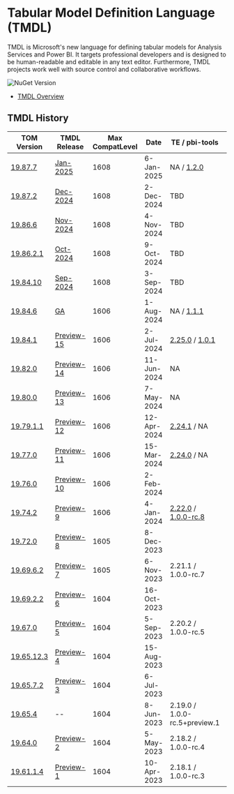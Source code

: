 # Tabular Model Definition Language (TMDL)

TMDL is Microsoft's new language for defining tabular models for Analysis Services and Power BI. It targets professional developers and is designed to be human-readable and editable in any text editor. Furthermore, TMDL projects work well with source control and collaborative workflows.

![NuGet Version](https://img.shields.io/nuget/v/Microsoft.AnalysisServices?style=flat-square&label=Microsoft.AnalysisServices)

* [TMDL Overview](https://pbi.onl/tmdl-docs)

## TMDL History

| TOM Version                                                                                             | TMDL Release                                                     | Max CompatLevel | Date        | TE / pbi-tools | Notes |
| ------------------------------------------------------------------------------------------------------- | ---------------------------------------------------------------- | --------------- | ----------- | -------------- | ----- |
| [19.87.7](https://www.nuget.org/packages/Microsoft.AnalysisServices/19.87.7)                            | [Jan-2025](https://github.com/mthierba/tmdl-history/pull/24)     | 1608            |  6-Jan-2025 | NA / [1.2.0](https://github.com/pbi-tools/pbi-tools/releases/tag/1.2.0) |
| [19.87.2](https://www.nuget.org/packages/Microsoft.AnalysisServices/19.87.2)                            | [Dec-2024](https://github.com/mthierba/tmdl-history/pull/23)     | 1608            |  2-Dec-2024 | TBD |
| [19.86.6](https://www.nuget.org/packages/Microsoft.AnalysisServices/19.86.6)                            | [Nov-2024](https://github.com/mthierba/tmdl-history/pull/22)     | 1608            |  4-Nov-2024 | TBD |
| [19.86.2.1](https://www.nuget.org/packages/Microsoft.AnalysisServices/19.86.2.1)                        | [Oct-2024](https://github.com/mthierba/tmdl-history/pull/19)     | 1608            |  9-Oct-2024 | TBD | Adds `MetadataSerializationOptions.IncludeInferredDataTypes` |
| [19.84.10](https://www.nuget.org/packages/Microsoft.AnalysisServices/19.84.10)                          | [Sep-2024](https://github.com/mthierba/tmdl-history/pull/18)     | 1608            |  3-Sep-2024 | TBD | Adds `DataBindingHint` (1608) |
| [19.84.6](https://www.nuget.org/packages/Microsoft.AnalysisServices/19.84.6)                            | [GA](https://github.com/mthierba/tmdl-history/pull/17)           | 1606            |  1-Aug-2024 | NA / [1.1.1](https://github.com/pbi-tools/pbi-tools/releases/tag/1.1.1) | NuGet package renamed as `Microsoft.AnalysisServices` |
| [19.84.1](https://www.nuget.org/packages/Microsoft.AnalysisServices.NetCore.retail.amd64/19.84.1)       | [Preview-15](https://github.com/mthierba/tmdl-history/pull/16)   | 1606            |  2-Jul-2024 | [2.25.0](https://github.com/TabularEditor/TabularEditor/releases/tag/2.25) / [1.0.1](https://github.com/pbi-tools/pbi-tools/releases/tag/1.0.1) |
| [19.82.0](https://www.nuget.org/packages/Microsoft.AnalysisServices.NetCore.retail.amd64/19.82.0)       | [Preview-14](https://github.com/mthierba/tmdl-history/pull/15)   | 1606            | 11-Jun-2024 | NA |
| [19.80.0](https://www.nuget.org/packages/Microsoft.AnalysisServices.NetCore.retail.amd64/19.80.0)       | [Preview-13](https://github.com/mthierba/tmdl-history/pull/14)   | 1606            |  7-May-2024 | NA |
| [19.79.1.1](https://www.nuget.org/packages/Microsoft.AnalysisServices.NetCore.retail.amd64/19.79.1.1)   | [Preview-12](https://github.com/mthierba/tmdl-history/pull/13)   | 1606            | 12-Apr-2024 | [2.24.1](https://github.com/TabularEditor/TabularEditor/releases/tag/2.24.1) / NA |
| [19.77.0](https://www.nuget.org/packages/Microsoft.AnalysisServices.NetCore.retail.amd64/19.77.0)       | [Preview-11](https://github.com/mthierba/tmdl-history/pull/12)   | 1606            | 15-Mar-2024 | [2.24.0](https://github.com/TabularEditor/TabularEditor/releases/tag/2.24.0) / NA |
| [19.76.0](https://www.nuget.org/packages/Microsoft.AnalysisServices.NetCore.retail.amd64/19.76.0)       | [Preview-10](https://github.com/mthierba/tmdl-history/pull/11)   | 1606            |  2-Feb-2024 |  | Minor API Change: `MetadataFormattingOptions.IndentationSize` _(was: 'IndentationLevelLength')_ |
| [19.74.2](https://www.nuget.org/packages/Microsoft.AnalysisServices.NetCore.retail.amd64/19.74.2)       | [Preview-9](https://github.com/mthierba/tmdl-history/pull/10)    | 1606            |  4-Jan-2024 | [2.22.0](https://github.com/TabularEditor/TabularEditor/releases/tag/2.22.0) / [1.0.0-rc.8](https://github.com/pbi-tools/pbi-tools/releases/tag/1.0.0-rc.8) |
| [19.72.0](https://www.nuget.org/packages/Microsoft.AnalysisServices.NetCore.retail.amd64/19.72.0)       | [Preview-8](https://github.com/mthierba/tmdl-history/pull/9)     | 1605            |  8-Dec-2023 |   | BREAKING: Dropped separate TMDL NuGet packages (merged into main TOM DLL); Serialization Options |
| [19.69.6.2](https://www.nuget.org/packages/Microsoft.AnalysisServices.Tabular.Tmdl.NetCore.retail.amd64/19.69.6.2-TmdlPreview)   | [Preview-7](https://github.com/mthierba/tmdl-history/pull/7) | 1605            |  6-Nov-2023 | 2.21.1 / 1.0.0-rc.7 |
| [19.69.2.2](https://www.nuget.org/packages/Microsoft.AnalysisServices.Tabular.Tmdl.NetCore.retail.amd64/19.69.2.2-TmdlPreview)   | [Preview-6](https://github.com/mthierba/tmdl-history/pull/6) | 1604            | 16-Oct-2023 |
| [19.67.0](https://www.nuget.org/packages/Microsoft.AnalysisServices.Tabular.Tmdl.NetCore.retail.amd64/19.67.0-TmdlPreview)       | [Preview-5](https://github.com/mthierba/tmdl-history/pull/5) | 1604            |  5-Sep-2023 | 2.20.2 / 1.0.0-rc.5 |
| [19.65.12.3](https://www.nuget.org/packages/Microsoft.AnalysisServices.Tabular.Tmdl.NetCore.retail.amd64/19.65.12.3-TmdlPreview) | [Preview-4](https://github.com/mthierba/tmdl-history/pull/4) | 1604            | 15-Aug-2023 |
| [19.65.7.2](https://www.nuget.org/packages/Microsoft.AnalysisServices.Tabular.Tmdl.NetCore.retail.amd64/19.65.7.2-TmdlPreview)   | [Preview-3](https://github.com/mthierba/tmdl-history/pull/3) | 1604            |  6-Jul-2023 |
| [19.65.4](https://www.nuget.org/packages/Microsoft.AnalysisServices.Tabular.Tmdl.NetCore.retail.amd64/19.65.4-TmdlPreview)       | --                                                           | 1604            |  8-Jun-2023 | 2.19.0 / 1.0.0-rc.5+preview.1 | _no TMDL updates_ |
| [19.64.0](https://www.nuget.org/packages/Microsoft.AnalysisServices.Tabular.Tmdl.NetCore.retail.amd64/19.64.0-TmdlPreview)       | [Preview-2](https://github.com/mthierba/tmdl-history/pull/2) | 1604            |  5-May-2023 | 2.18.2 / 1.0.0-rc.4 |
| [19.61.1.4](https://www.nuget.org/packages/Microsoft.AnalysisServices.Tabular.Tmdl.NetCore.retail.amd64/19.61.1.4-TmdlPreview)   | [Preview-1](https://github.com/mthierba/tmdl-history/pull/1) | 1604            | 10-Apr-2023 | 2.18.1 / 1.0.0-rc.3 |
